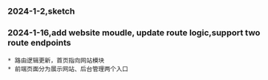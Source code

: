 ### 2024-1-2,sketch

### 2024-1-16,add website moudle, update route logic,support two route endpoints
    * 路由逻辑更新，首页指向网站模块  
    * 前端页面分为展示网站、后台管理两个入口

